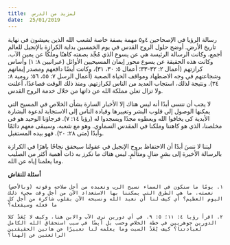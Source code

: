 ```yaml
---
title:  لمزيد من الدرس
date:  25/01/2019
---
```


رسالة الرؤيا في الإصحاحين ٤و٥ مهمة بصفة خاصة لشعب الله الذين يعيشون في نهاية تاريخ الأرض. أوضح حلول الروح القدس في يوم الخمسين بداية الكرازة بالإنجيل للعالم أجمع، وكانت الرسالة الرئيسة هي عن يسوع الذي مُجِّد بصفته كاهنًا وملكًا عن يمين الآب. وكانت هذه الحقيقة عن يسوع محور إيمان المسيحيين الأوائل (عبرانيين ٨: ١) وأساس كرازتهم (أعمال ٢: ٣٢-٣٣؛ أعمال ٥: ٣٠، ٣١)، وكانت أيضًا دافعهم ومصدر إيمانهم وشجاعتهم في وجه الاضطهاد ومواقف الحياة الصعبة (أعمال الرسل ٧: ٥٥، ٥٦؛ رومية ٨: ٣٤). ونتيجة لذلك، استجاب العديد من الناس لكرازتهم. ومنذ ذلك الوقت فصاعدًا، أعلنت ولا تزال تعلن مملكة الله عن ذاتها من خلال خدمة الروح القدس.

لا يجب أن ننسى أبدًا أنه ليس هناك إلا الأخبار السارة بشأن الخلاص في المسيح التي يمكنها الوصول إلى قلوب البشر وتغييرها وقيادة الناس إلى الاستجابة لدعوة البشارة الأبدية كي يخافوا الله ويعطوه مجدًا ويسجدوا له (رؤيا ١٤: ٧). فرجاؤنا الوحيد هو في مخلصنا، الذي هو كاهننا وملكنا في المقدس السماوي. وهو مع شعبه، وسيبقى معهم دائمًا وأبدًا (متى ٢٨: ٢٠). فهو بيده المستقبل.

ليتنا لا ننسَ أبدًا أن الاحتفاظ بروح الإنجيل في عقولنا سيحقق نجاحًا باهرًا في الكرازة بالرسالة الأخيرة إلى بشرٍ ضالٍ ومتألمٍ. ليس هناك ما نكرز به ذات أهمية أكثر من الصليب وما يعلمنا إياه عن الله.

**أسئلة للنقاش**

`١. يومًا ما سنكون في السماء نسبح الرب ونعبده من أجل صلاحه وقوته (وبالأخص) نعمته. ما هي الطرق التي يمكننا بها الاستعداد الآن من أجل وقت مجيء ذلك اليوم العظيم؟ أي كيف لنا أن نعبد الله ونسبحه الآن بقلوب شاكرة من أجل كل ما فعله وسيفعله؟`

`٢. اقرأ رؤيا ٤: ١١؛ ٥: ٩. في أي دورين نرى الآب والابن هنا، وكيف لا يُعَدْ كلا الدورين جوهريين في خطة الخلاص وحسب بل أيضًا في سبب استحقاق الله الكامل لعبادتنا؟ كيف يُعَدْ السبت وما يعلمه لنا تعبيرًا عن هاتين الحقيقتين الرائعتين عن إلهنا؟`